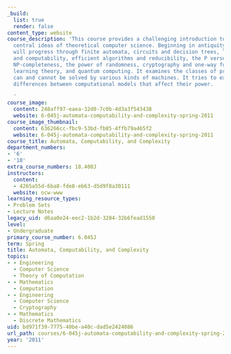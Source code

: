 ```yaml
---
_build:
  list: true
  render: false
content_type: website
course_description: 'This course provides a challenging introduction to some of the
  central ideas of theoretical computer science. Beginning in antiquity, the course
  will progress through finite automata, circuits and decision trees, Turing machines
  and computability, efficient algorithms and reducibility, the P versus NP problem,
  NP-completeness, the power of randomness, cryptography and one-way functions, computational
  learning theory, and quantum computing. It examines the classes of problems that
  can and cannot be solved by various kinds of machines. It tries to explain the key
  differences between computational models that affect their power.

  '
course_image:
  content: 248aff97-eaea-32d0-7c0b-4d3a3f543438
  website: 6-045j-automata-computability-and-complexity-spring-2011
course_image_thumbnail:
  content: 636266cc-fbc9-53bd-fb85-4ffb79a465f2
  website: 6-045j-automata-computability-and-complexity-spring-2011
course_title: Automata, Computability, and Complexity
department_numbers:
- '6'
- '18'
extra_course_numbers: 18.400J
instructors:
  content:
  - 4265a55d-6ba8-fde8-eb63-d5d9f8a30111
  website: ocw-www
learning_resource_types:
- Problem Sets
- Lecture Notes
legacy_uid: d6aa0e24-eec2-1b2d-3204-32b6fead1550
level:
- Undergraduate
primary_course_number: 6.045J
term: Spring
title: Automata, Computability, and Complexity
topics:
- - Engineering
  - Computer Science
  - Theory of Computation
- - Mathematics
  - Computation
- - Engineering
  - Computer Science
  - Cryptography
- - Mathematics
  - Discrete Mathematics
uid: bd971f39-7775-40be-a40c-dad5e2424086
url_path: courses/6-045j-automata-computability-and-complexity-spring-2011
year: '2011'
---
```

